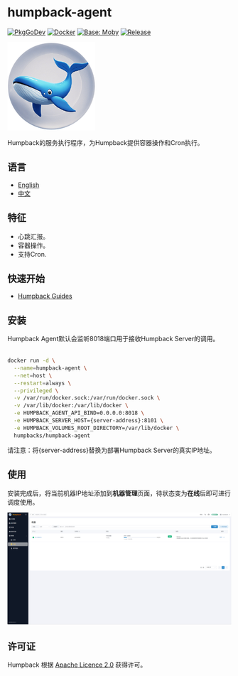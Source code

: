 # humpback-agent

[![PkgGoDev](https://pkg.go.dev/badge/github.com/docker/docker)](https://golang.org/)
[![Docker](https://img.shields.io/badge/docker-pull-blue?logo=docker)](https://hub.docker.com/r/humpbacks/humpback-agent)
[![Base: Moby](https://img.shields.io/badge/Base-Moby-2496ED?logo=docker&logoColor=white)](https://github.com/moby/moby)
[![Release](https://img.shields.io/badge/release-v2.0.0-blue)](https://github.com/humpback/humpback-agent/releases/tag/v2.0.0)

![Humpback logo](/assets/logo.png)

Humpback的服务执行程序，为Humpback提供容器操作和Cron执行。

## 语言

- [English](README.md)
- [中文](README.zh.md)

## 特征

- 心跳汇报。
- 容器操作。
- 支持Cron.

## 快速开始

* [Humpback Guides](https://humpback.github.io/humpback)

## 安装

Humpback Agent默认会监听8018端口用于接收Humpback Server的调用。

```bash

docker run -d \
  --name=humpback-agent \
  --net=host \
  --restart=always \
  --privileged \
  -v /var/run/docker.sock:/var/run/docker.sock \
  -v /var/lib/docker:/var/lib/docker \
  -e HUMPBACK_AGENT_API_BIND=0.0.0.0:8018 \
  -e HUMPBACK_SERVER_HOST={server-address}:8101 \
  -e HUMPBACK_VOLUMES_ROOT_DIRECTORY=/var/lib/docker \
  humpbacks/humpback-agent

```

请注意：将{server-address}替换为部署Humpback Server的真实IP地址。

## 使用

安装完成后，将当前机器IP地址添加到**机器管理**页面，待状态变为**在线**后即可进行调度使用。

![Nodes](/assets/nodes-zh.png)

## 许可证

Humpback 根据 [Apache Licence 2.0](http://www.apache.org/licenses/LICENSE-2.0.html) 获得许可。
